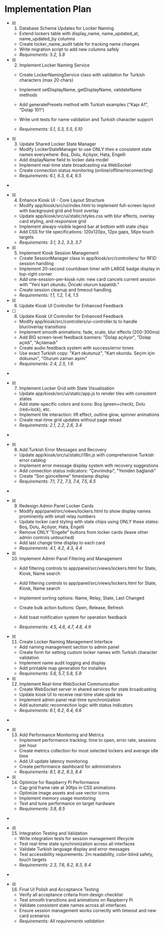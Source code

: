 # Implementation Plan

- [x] 1. Database Schema Updates for Locker Naming

  - Extend lockers table with display_name, name_updated_at, name_updated_by columns
  - Create locker_name_audit table for tracking name changes
  - Write migration script to add new columns safely
  - _Requirements: 5.2, 5.8_

- [x] 2. Implement Locker Naming Service

  - Create LockerNamingService class with validation for Turkish characters (max 20 chars)
  - Implement setDisplayName, getDisplayName, validateName methods

  - Add generatePresets method with Turkish examples ("Kapı A1", "Dolap 101")
  - Write unit tests for name validation and Turkish character support
  - _Requirements: 5.1, 5.3, 5.5, 5.10_

- [x] 3. Update Shared Locker State Manager

  - Modify LockerStateManager to use ONLY thes
    e consistent state names everywhere: Boş, Dolu, Açılıyor, Hata, Engelli
  - Add displayName field to locker data model
  - Implement real-time state broadcasting via WebSocket
  - Create connection status monitoring (online/offline/reconnecting)
  - _Requirements: 6.1, 6.3, 6.4, 6.5_

-

- [x] 4. Enhance Kiosk UI - Core Layout Structure

  - Modify app/kiosk/src/ui/index.html to implement full-screen layout with background grid and front overlay
  - Update app/kiosk/src/ui/static/styles.css with blur effects, overlay card styling, and responsive grid
  - Implement always-visible legend bar at bottom with state chips
  - Add CSS for tile specifications: 120x120px, 12px gaps, 56px touch targets
  - _Requirements: 3.1, 3.2, 3.3, 3.7_

- [x] 5. Implement Kiosk Session Management

  - Create SessionManager class in app/kiosk/src/controllers/ for RFID session handling
  - Implement 20-second countdown timer with LARGE badge display in top-right corner
  - Add one-session-per-kiosk rule: new card cancels current session with "Yeni kart okundu. Önceki oturum kapatıldı."
  - Create session cleanup and timeout handling
  - _Requirements: 1.1, 1.2, 1.4, 1.5_

- [x] 6. Update Kiosk UI Controller for Enhanced Feedback

- [ ] 6. Update Kiosk UI Controller for Enhanced Feedback

  - Modify app/kiosk/src/controllers/ui-controller.ts to handle blur/overlay transitions
  - Implement smooth animations: fade, scale, blur effects (200-300ms)
  - Add BIG screen-level feedback banners: "Dolap açılıyor", "Dolap açıldı", "Açılamadı"
  - Create audio feedback system with success/error tones
  - Use exact Turkish copy: "Kart okutunuz", "Kart okundu. Seçim için dokunun", "Oturum zaman aşımı"
  - _Requirements: 2.4, 2.5, 1.6_

-

- [x] 7. Implement Locker Grid with State Visualization

  - Update app/kiosk/src/ui/static/app.js to render tiles with consistent states
  - Add state-specific colors and icons: Boş (green+check), Dolu (red+lock), etc.
  - Implement tile interaction: lift effect, outline glow, spinner animations
  - Create real-time grid updates without page reload
  - _Requirements: 2.1, 2.2, 2.6, 3.4_

-

- [x] 8. Add Turkish Error Messages and Recovery

  - Update app/kiosk/src/ui/static/i18n.js with comprehensive Turkish error catalog
  - Implement error message display system with recovery suggestions
  - Add connection status indicators: "Çevrimdışı", "Yeniden bağlandı"
  - Create "Son güncelleme" timestamp display
  - _Requirements: 7.1, 7.2, 7.3, 7.4, 7.5, 6.5_

-

- [x] 9. Redesign Admin Panel Locker Cards

  - Modify app/panel/src/views/lockers.html to show display names prominently with small relay numbers
  - Update locker card styling with state chips using ONLY these states: Boş, Dolu, Açılıyor, Hata, Engelli
  - Remove ONLY "Engelle" buttons from locker cards (leave other admin controls untouched)
  - Add last change time display to each card
  - _Requirements: 4.1, 4.2, 4.3, 4.4_

- [x] 10. Implement Admin Panel Filtering and Management

  - Add filtering controls to app/panel/src/views/lockers.html for State, Kiosk, Name search

  - Add filtering controls to app/panel/src/views/lockers.html for State, Kiosk, Name search
  - Implement sorting options: Name, Relay, State, Last Changed
  - Create bulk action buttons: Open, Release, Refresh
  - Add toast notification system for operation feedback
  - _Requirements: 4.5, 4.6, 4.7, 4.8, 4.9_

- [x] 11. Create Locker Naming Management Interface

  - Add naming management section to admin panel
  - Create form for setting custom locker names with Turkish character validation
  - Implement name audit logging and display
  - Add printable map generation for installers
  - _Requirements: 5.6, 5.7, 5.8, 5.9_

- [x] 12. Implement Real-time WebSocket Communication

  - Create WebSocket server in shared services for state broadcasting
  - Update kiosk UI to receive real-time state upda
    tes
  - Implement admin panel real-time synchronization
  - Add automatic reconnection logic with status indicators
  - _Requirements: 6.1, 6.2, 6.4, 6.6_

-

- [x] 13. Add Performance Monitoring and Metrics

  - Implement performance tracking: time to open, error rate, sessions per hour
  - Create metrics collection for most selected lockers and average idle time
  - Add UI update latency monitoring
  - Create performance dashboard for administrators
  - _Requirements: 8.1, 8.2, 8.3, 8.4_

- [x] 14. Optimize for Raspberry Pi Performance

  - Cap grid frame rate at 30fps in CSS animations
  - Optimize image assets and use vector icons
  - Implement memory usage monitoring
  - Test and tune performance on target hardware
  - _Requirements: 3.8, 8.5_

-

- [x] 15. Integration Testing and Validation

  - Write integration tests for session management lifecycle
  - Test real-time state synchronization across all interfaces
  - Validate Turkish language display and error messages
  - Test accessibility requirements: 2m readability, color-blind safety, touch targets
  - _Requirements: 2.3, 7.6, 8.2, 8.3, 8.4_

-

- [x] 16. Final UI Polish and Acceptance Testing


  - Verify all acceptance criteria from design checklist
  - Test smooth transitions and animations on Raspberry Pi
  - Validate consistent state names across all interfaces
  - Ensure session management works correctly with timeout and new card scenarios
  - _Requirements: All requirements validation_
